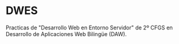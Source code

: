 # DWES
Practicas de "Desarrollo Web en Entorno Servidor" de 2º CFGS en Desarrollo de Aplicaciones Web Bilingüe (DAW).
